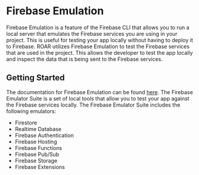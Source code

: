 # Firebase Emulation

Firebase Emulation is a feature of the Firebase CLI that allows you to run a local server that emulates the Firebase services you are using in your project. This is useful for testing your app locally without having to deploy it to Firebase.
ROAR utilizes Firebase Emulation to test the Firebase services that are used in the project. This allows the developer to test the app locally and inspect the data that is being sent to the Firebase services.

## Getting Started
The documentation for Firebase Emulation can be found [here](https://firebase.google.com/docs/emulator-suite). The Firebase Emulator Suite is a set of local tools that allow you to test your app against the Firebase services locally. The Firebase Emulator Suite includes the following emulators:
- Firestore
- Realtime Database
- Firebase Authentication
- Firebase Hosting
- Firebase Functions
- Firebase Pub/Sub
- Firebase Storage
- Firebase Extensions

